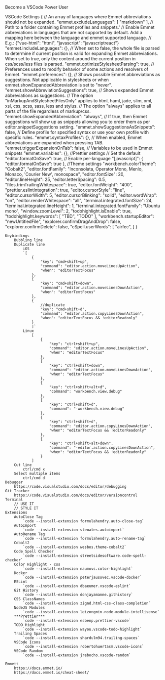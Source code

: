 Become a VSCode Power User

VSCode
Settings
{
// An array of languages where Emmet abbreviations should not be expanded.
"emmet.excludeLanguages": [
"markdown"
],
// Path to a folder containing Emmet profiles and snippets.'
// Enable Emmet abbreviations in languages that are not supported by default. Add a mapping here between the language and emmet supported language.
// E.g.: {"vue-html": "html", "javascript": "javascriptreact"}
"emmet.includeLanguages": {},
// When set to false, the whole file is parsed to determine if current position is valid for expanding Emmet abbreviations. When set to true, only the content around the current position in css/scss/less files is parsed.
"emmet.optimizeStylesheetParsing": true,
// Preferences used to modify behavior of some actions and resolvers of Emmet.
"emmet.preferences": {},
// Shows possible Emmet abbreviations as suggestions. Not applicable in stylesheets or when emmet.showExpandedAbbreviation is set to "never".
"emmet.showAbbreviationSuggestions": true,
// Shows expanded Emmet abbreviations as suggestions.
// The option "inMarkupAndStylesheetFilesOnly" applies to html, haml, jade, slim, xml, xsl, css, scss, sass, less and stylus.
// The option "always" applies to all parts of the file regardless of markup/css.
"emmet.showExpandedAbbreviation": "always",
// If true, then Emmet suggestions will show up as snippets allowing you to order them as per editor.snippetSuggestions setting.
"emmet.showSuggestionsAsSnippets": false,
// Define profile for specified syntax or use your own profile with specific rules.
"emmet.syntaxProfiles": {},
// When enabled, Emmet abbreviations are expanded when pressing TAB.
"emmet.triggerExpansionOnTab": false,
// Variables to be used in Emmet snippets
"emmet.variables": {},
//Prettier settings
// Set the default
"editor.formatOnSave": true,
// Enable per-language
"[javascript]": {
"editor.formatOnSave": true
},
//Theme settings
"workbench.colorTheme": "Cobalt2",
"editor.fontFamily": "Inconsolata, Operator Mono, Menlo, Monaco, 'Courier New', monospace",
"editor.fontSize": 20,
"editor.lineHeight": 25,
"editor.letterSpacing": 0.5,
"files.trimTrailingWhitespace": true,
"editor.fontWeight": "400",
"prettier.eslintIntegration": true,
"editor.cursorStyle": "line",
"editor.cursorWidth": 5,
"editor.cursorBlinking": "solid",
"editor.wordWrap": "on",
"editor.renderWhitespace": "all",
"terminal.integrated.fontSize": 24,
"terminal.integrated.lineHeight": 1,
"terminal.integrated.fontFamily": "Ubuntu mono",
"window.zoomLevel": 2,
"todohighlight.isEnable": true,
"todohighlight.keywords": [
"TBD",
"TODO"
],
"workbench.startupEditor": "newUntitledFile",
"explorer.confirmDragAndDrop": false,
"explorer.confirmDelete": false,
"cSpell.userWords": [
"airfec",
]
}

    Keybindings
        Bubbling line
        Duplicate line
            iOS
            `[
                {
                    "key": "cmd+shift+up",
                    "command": "editor.action.moveLinesUpAction",
                    "when": "editorTextFocus"
                },
                {
                    "key": "cmd+shift+down",
                    "command": "editor.action.moveLinesDownAction",
                    "when": "editorTextFocus"
                },
                {
                    //duplicate
                    "key": "cmd+shift+d",
                    "command": "editor.action.copyLinesDownAction",
                    "when": "editorTextFocus && !editorReadonly"
                }
                ]`
            Linux
                [
                    {
                        "key": "ctrl+shift+up",
                        "command": "editor.action.moveLinesUpAction",
                        "when": "editorTextFocus"
                    },
                    {
                        "key": "ctrl+shift+down",
                        "command": "editor.action.moveLinesDownAction",
                        "when": "editorTextFocus"
                    },
                    {
                        "key": "ctrl+shift+alt+d",
                        "command": "workbench.view.debug"
                    },
                    {
                        "key": "ctrl+shift+d",
                        "command": "-workbench.view.debug"
                    },
                    {
                        "key": "ctrl+shift+d",
                        "command": "editor.action.copyLinesDownAction",
                        "when": "editorTextFocus && !editorReadonly"
                    },
                    {
                        "key": "ctrl+shift+alt+down",
                        "command": "-editor.action.copyLinesDownAction",
                        "when": "editorTextFocus && !editorReadonly"
                    }
                ]
        Cut line
            ctrl/cmd x
        Select multiple items
            ctrl/cmd d
    Debugger
        https://code.visualstudio.com/docs/editor/debugging
    Git Tracker
        https://code.visualstudio.com/docs/editor/versioncontrol
    Terminal
        // USE IT
        // STYLE IT
    Extensions
        AutoClose Tag
            `code --install-extension formulahendry.auto-close-tag`
        AutoImport
            `code --install-extension steoates.autoimport`
        AutoRename Tag
            `code --install-extension formulahendry.auto-rename-tag`
        Cobalt2
            `code --install-extension wesbos.theme-cobalt2`
        Code Spell Checker
            `code --install-extension streetsidesoftware.code-spell-checker`
        Color Highlight - css
            `code --install-extension naumovs.color-highlight`
        Docker
            `code --install-extension peterjausovec.vscode-docker`
        ESLint
            `code --install-extension dbaeumer.vscode-eslint`
        Git History
            `code --install-extension donjayamanne.githistory`
        CSS ClassNames
            `code --install-extension zignd.html-css-class-completion`
        NodeJS Modules
            `code --install-extension leizongmin.node-module-intellisense`
        ***Prettier***
            `code --install-extension esbenp.prettier-vscode`
        TODO Highlight
            `code --install-extension wayou.vscode-todo-highlight`
        Trailing Spaces
            `code --install-extension shardulm94.trailing-spaces`
        VSCode Icons
            `code --install-extension robertohuertasm.vscode-icons`
        VSCode Random
            `code --install-extension jrebocho.vscode-random`

    Emmett
        https://docs.emmet.io/
        https://docs.emmet.io/cheat-sheet/

